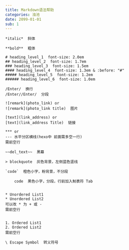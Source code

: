 ```yaml
---
title: Markdown语法帮助
categories: 浊池
date: 2099-01-01
sub: 1
---
```


    *italic*  斜体

    **bold**  粗体

    # heading_level_1  font-size: 2.0em
    ## heading_level_2  font-size: 1.7em
    ### heading_level_3  font-size: 1.5em
    #### heading_level_4  font-size: 1.3em & :before: "#"
    ##### heading_level_5  font-size: 1.2em
    ###### heading_level_6  font-size: 1.0em

    /Enter/  换行
    /Enter//Enter/  分段

    ![remark](photo_link) or 
    ![remark](photo_link title)  图片

    [text](link_address) or
    [text](link_address Title)  链接

    *** or
    --- 水平分区横线(hexo中 前面需多空一行)
    需前空行
    
    ~~del_text~~  黑幕

    > blockquote  灰色背景，左侧蓝色竖线

    `code`  橙色小字，粉背景，不分段

        code  黑色小字，分段，行前加入制表符 Tab


    * Unordered List1  
    * Unordered List2  
    可以改 * 为 + 或 -
    需前空行


    1. Ordered List1
    2. Ordered List2
    需前空行

    \ Escape Symbol  转义符号
